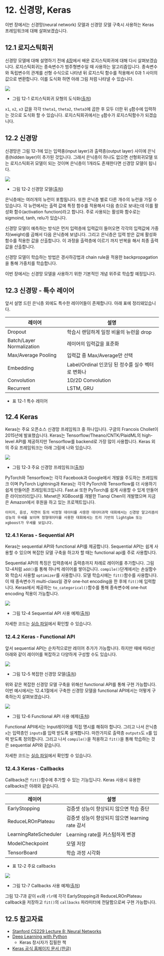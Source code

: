 # 12. 신경망, Keras

이번 장에서는 신경망(neural network) 모델과 신경망 모델 구축시 사용하는 Keras 프레임워크에 대해 살펴보겠습니다. 

## 12.1 로지스틱회귀

신경망 모델에 대해 설명하기 전에 [4장](04-numpy.md)에서 배운 로지스틱회귀에 대해 다시 살펴보겠습니다. 로지스틱회귀는 종속변수가 범주형변수일 때 사용하는 알고리즘입니다. 종속변수와 독립변수의 관계를 선형 수식으로 나타낸 뒤 로지스틱 함수를 적용해서 0과 1 사이의 값으로 변환합니다. 이를 도식화 하면 아래 그림 처럼 나타낼 수 있습니다. 

![](https://github.com/kaggler-tv/dku-kaggle-class/blob/master/course-website/imgs/ch12-img01.jpg?raw=true)
- 그림 12-1 로지스틱회귀 모형의 도식화([출처](https://docs.google.com/presentation/d/1D7_8FNJjpzStB-T63vv2aY17YyJJr4k5iqStfZJ2m3k/edit?usp=sharing))

`x1`, `x2`, `x3` 값을 각각 `theta1`, `theta2`, `theta3`에 곱한 후 모두 더한 뒤 `g`함수에 입력하는 것으로 도식화 할 수 있습니다. 로지스틱회귀에서는 `g`함수가 로지스틱함수가 되겠습니다. 

## 12.2 신경망

신경망은 그림 12-1에 있는 입력충(input layer)과 출력층(output layer) 사이에 은닉층(hidden layer)이 추가된 것입니다. 그래서 은닉층이 하나도 없으면 선형회귀모델 또는 로지스틱회귀 모델이 되는 것이며 은닉층이 1개라도 존재한다면 신경망 모델이 됩니다. 

![](https://github.com/kaggler-tv/dku-kaggle-class/blob/master/course-website/imgs/ch12-img02.jpg?raw=true)
- 그림 12-2 신경망 모델([출처](https://docs.google.com/presentation/d/1D7_8FNJjpzStB-T63vv2aY17YyJJr4k5iqStfZJ2m3k/edit?usp=sharing))

은닉층에는 여러개의 뉴런이 포함됩니다. 또한 은닉층 별로 다른 개수의 뉴런을 가질 수 있습니다. 각 뉴런에서는 출력 값에 특정 함수를 적용해서 다음 층으로 보내는데 이를 활성화 함수(activation function)라고 합니다. 주로 사용되는 활성화 함수로는 sigmoind, tanh, relu가 있습니다. 

신경망 모델이 예측하는 방식은 먼저 입력층에 입력값이 들어오면 각각의 입력값에 가중치(weight)를 곱해서 다음 은닉층에 보냅니다. 그리고 은닉층은 입력 받은 값에 활성화 함수를 적용한 값을 산출합니다. 이 과정을 출력층에 이르기 까지 반복을 해서 최종 출력값을 산출합니다. 

신경망 모델이 학습하는 방법은 경사하강법과 chain rule을 적용한 backpropagation을 통해 가중치를 학습합니다. 

이번 장에서는 신경망 모델을 사용하기 위한 기본적인 개념 위주로 학습할 예정입니다. 

## 12.3 신경망 - 특수 레이어

앞서 설명 드린 은닉층 외에도 특수한 레이어들이 존재합니다. 아래 표에 정리돼있습니다.

레이어 | 설명 
---------|----------
 Dropout | 학습시 랜덤하게 일정 비율의 뉴런을 drop 
 Batch/Layer Normalization | 레이어의 입력값을 표준화 
 Max/Average Pooling | 입력값 중 Max/Average만 선택 
 Embedding | Label/Ordinal 인코딩 된 정수를 실수 벡터로 변화나 
 Convolution | 1D/2D Convolution 
 Recurrent | LSTM, GRU 
- 표 12-1 특수 레이어

## 12.4 Keras

Keras는 주요 오픈소스 신경망 프레임워크 중 하나입니다. 구글의 Francois Chollet이 2015년에 발표했습니다. Keras는 Tensorflow/Theano/CNTK/PlaidML의 high-level API를 제공하지만 Tensorflow를 backend로 가장 많이 사용합니다. Keras 외의 주요 프레임워크는 아래 그림에 나와 있습니다. 

![](https://github.com/kaggler-tv/dku-kaggle-class/blob/master/course-website/imgs/ch12-img03.jpg?raw=true)
- 그림 12-3 주요 신경망 프레임워크([출처](https://docs.google.com/presentation/d/1D7_8FNJjpzStB-T63vv2aY17YyJJr4k5iqStfZJ2m3k/edit?usp=sharing))

PyTorch와 Tensorflow는 각각 Facebook과 Google에서 개발을 주도하는 프레임워크 이며 PyTorch Lightning과 Keras는 각각 PyTorch와 Tensorflow를 더 사용하기 쉽게 만들어준 프레임워크입니다. Fast.ai 또한 PyTorch를 쉽게 사용할 수 있게 만들어준 라이브러리입니다. Mxnet은 XGBoost를 개발한 Tianqi Chen이 개발했으며 지금은 Amazon에서 후원을 하고 있는 프로젝트입니다. 

```{tip} 
이미지, 음성, 자연어 등의 비정형 데이터를 사용한 데이터과학 대회에서는 신경망 알고리즘이 성능의 우세를 보이며 정형데이터를 사용한 대회에서는 트리 기반의 lightgbm 또는 xgboost가 우세를 보입니다. 
```

### 12.4.1 Keras - Sequential API

Keras는 sequential API와 functional API를 제공합니다. Sequential API는 쉽게 사용할 수 있으며 복잡한 모델 구축을 하고자 할 때는 functional api를 주로 사용합니다. 

Sequential API의 특징은 입력층에서 출력층까지 차례로 레이어를 추가합니다. 그림 12-4처럼 `add()`를 통해 하나씩 레이어를 쌓아갑니다. `compile()`단계에서는 손실함수와 학습시 사용할 `optimizer`를 사용합니다. 모델 학습시에는 `fit()`함수를 사용합니다. 이 때 종속변수가 multi-class일 경우 one-hot encoding을 한 후에 `fit()`에 입력합니다. Keras에서 제공하는 `to_categorical()`함수를 통해 종속변수에 one-hot encoding 적용이 가능합니다. 

![](https://github.com/kaggler-tv/dku-kaggle-class/blob/master/course-website/imgs/ch12-img04.jpg?raw=true)
- 그림 12-4 Sequential API 사용 예제([출처](https://docs.google.com/presentation/d/1D7_8FNJjpzStB-T63vv2aY17YyJJr4k5iqStfZJ2m3k/edit?usp=sharing))

자세한 코드는 [실습 파일](12-nn-cv.ipynb)에서 확인할 수 있습니다. 

### 12.4.2 Keras - Functional API

앞서 sequential API는 순차적으로만 레이어 추가가 가능합니다. 하지만 때에 따라선 아래와 같이 레이어를 복잡하고 다양하게 구성할 수도 있습니다. 

![](https://github.com/kaggler-tv/dku-kaggle-class/blob/master/course-website/imgs/ch12-img05.jpg?raw=true)
- 그림 12-5 복잡한 신경망 모델([출처](https://docs.google.com/presentation/d/1D7_8FNJjpzStB-T63vv2aY17YyJJr4k5iqStfZJ2m3k/edit?usp=sharing))

위와 같은 복잡한 신경망 모델 구축을 위해선 functional API를 통해 구현 가능합니다. 이번 예시에서는 12.4.1절에서 구축한 신경망 모델을 functional API에서는 어떻게 구축하는지 살펴보겠습니다. 

![](https://github.com/kaggler-tv/dku-kaggle-class/blob/master/course-website/imgs/ch12-img06.jpg?raw=true)
- 그림 12-6 Functional API 사용 예제([출처](https://docs.google.com/presentation/d/1D7_8FNJjpzStB-T63vv2aY17YyJJr4k5iqStfZJ2m3k/edit?usp=sharing))

Functional API에서는 Input레이어를 직접 명시를 해줘야 합니다. 그리고 나서 은닉층 `x`는 입력층인 `inputs`를 입력 받도록 설계합니다. 마찬가지로 출력층 `outputs`도 `x`를 입력 받도록 정의합니다. 그리고 나서 `compile()`을 적용하고 `fit()`을 통해 학습하는 것은 sequential API와 같습니다. 

자세한 코드는 [실습 파일](12-nn-cv.ipynb)에서 확인할 수 있습니다. 

### 12.4.3 Keras - Callbacks

Callbacks은 `fit()`함수에 추가할 수 있는 기능입니다. Keras 사용시 유용한 callbacks은 아래와 같습니다. 

레이어 | 설명 
---------|----------
 EarlyStopping | 검증셋 성능이 향상되지 않으면 학습 중단 
 ReduceLROnPlateau | 검증셋 성능이 향상되지 않으면 learning rate 감서 
 LearningRateScheduler | Learning rate을 커스텀하게 변경 
 ModelCheckpoint | 모델 저장 
 TensorBoard | 학습 과정 시각화 
- 표 12-2 주요 callbacks

![](https://github.com/kaggler-tv/dku-kaggle-class/blob/master/course-website/imgs/ch12-img07.jpg?raw=true)
- 그림 12-7 Callbacks 사용 예제([출처](https://docs.google.com/presentation/d/1D7_8FNJjpzStB-T63vv2aY17YyJJr4k5iqStfZJ2m3k/edit?usp=sharing))

그림 12-7과 같이 `es`와 `rlr`에 각각 EarlyStopping과 ReduceLROnPlateau callback을 저장하고 `fit()`의 `callbacks` 파라미터에 전달함으로써 구현 가능합니다. 

## 12.5 참고자료

- [Stanford CS229 Lecture 8: Neural Networks](http://cs229.stanford.edu/notes2020fall/notes2020fall/deep_learning_notes.pdf)
- [Deep Learning with Python](https://amzn.to/2TJcmz3)
    - Keras 창시자가 집필한 책
- [Keras 공식 홈페이지 문서 (한글)](https://keras.io/ko/)
